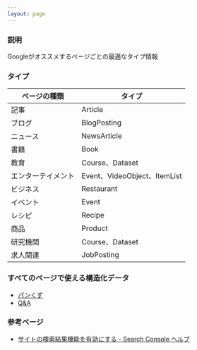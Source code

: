 ```yaml
---
layout: page
---
```


### 説明

Googleがオススメするページごとの最適なタイプ情報

### タイプ

| ページの種類       | タイプ                       |
| ------------------ | ---------------------------- |
| 記事               | Article                      |
| ブログ             | BlogPosting                  |
| ニュース           | NewsArticle                  |
| 書籍               | Book                         |
| 教育               | Course、Dataset              |
| エンターテイメント | Event、VideoObject、ItemList |
| ビジネス           | Restaurant                   |
| イベント           | Event                        |
| レシピ             | Recipe                       |
| 商品               | Product                      |
| 研究機関           | Course、Dataset              |
| 求人関連           | JobPosting                   |

### すべてのページで使える構造化データ

- [パンくず](/page/schema_breadcrumb)
- [Q&A](/page/schema_qapage)

### 参考ページ

- [サイトの検索結果機能を有効にする - Search Console ヘルプ](https://support.google.com/webmasters/answer/7358659)

